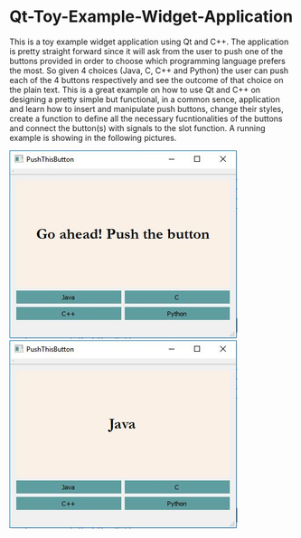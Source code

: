 # Qt-Toy-Example-Widget-Application
This is a toy example widget application using Qt and C++. The application is pretty straight forward since it will ask from the user to push one of the buttons provided in order to choose which programming language prefers the most. So given 4 choices (Java, C, C++ and Python) the user can push each of the 4 buttons respectively and see the outcome of that choice on the plain text. This is a great example on how to use Qt and C++ on designing a pretty simple but functional, in a common sence, application and learn how to insert and manipulate push buttons, change their styles, create a function to define all the necessary fucntionalities of the buttons and connect the button(s) with signals to the slot function. A running example is showing in the following pictures.   

![Image of the 1st run](https://github.com/ekaratarakis/Qt-Toy-Example-Widget-Application/blob/master/images/pic_1.JPG)
![Image of the push button](https://github.com/ekaratarakis/Qt-Toy-Example-Widget-Application/blob/master/images/pic_2.JPG)
